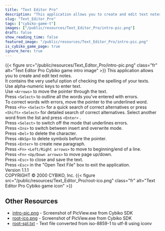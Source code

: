 ```yaml
---
title: "Text Editor Pro"
description: "This application allows you to create and edit text notes. It contains the very useful option of checking the spelling of your texts. Use alpha-numeric keys to enter text. Use `<Arrows>`  to move the pointer through the text. Press `<Select>`  to outline all the words you've ..."
slug: "Text_Editor_Pro"
tags: ["cybiko-game-t"]
images: ["/public/resources/Text_Editor_Pro/intro-pic.png"]
draft: false
show_reading_time: false
featured_image: "/public/resources/Text_Editor_Pro/intro-pic.png"
is_cybiko_game_page: true
ignore_hero: true
---
```

{{< figure src="/public/resources/Text_Editor_Pro/intro-pic.png" class="fr" alt="Text Editor Pro Cybiko game intro image" >}}
This application allows you to create and edit text notes. \
It contains the very useful option of checking the spelling of your texts. \
Use alpha-numeric keys to enter text. \
Use `<Arrows>`  to move the pointer through the text. \
Press `<Select>`  to outline all the words you've entered with errors. \
To correct words with errors, move the pointer to the underlined word. Press `<Fn>` `<Select>`  for a quick search of correct alternatives or press `<Shift>` `<Select>`  for detailed search of correct alternatives. Select another word from the list and press `<Enter>` . \
Press `<Select>`  to switch off the mode that underlines errors. \
Press `<Ins>`  to switch between insert and overwrite mode. \
Press `<Del>`  to delete the character. \
Press `<BkSp>`  to delete symbols before the pointer. \
Press `<Enter>`  to create new paragraph. \
Press `<Fn>` `<Left/Right arrows>`  to move to beginning/end of a line. \
Press `<Fn>` `<Up/Down arrows>`  to move page up/down. \
Press `<Esc>`  to close and save the text. \
Press `<Esc>`  in the "Open Text File" box to exit the application. \
Version 1.1.1 \
COPYRIGHT © 2000 CYBIKO, Inc. {{< figure src="/public/resources/Text_Editor_Pro/root-ico.png" class="fr" alt="Text Editor Pro Cybiko game icon" >}}

## Other Resources
* [intro-pic.png](/public/resources/Text_Editor_Pro/intro-pic.png) - Screenshot of PicView.exe from Cybiko SDK
* [root-ico.png](/public/resources/Text_Editor_Pro/root-ico.png) - Screenshot of PicView.exe from Cybiko SDK
* [root-spl.txt](/public/resources/Text_Editor_Pro/root-spl.txt) - Text file converted from iso-8859-1 to utf-8 using iconv
